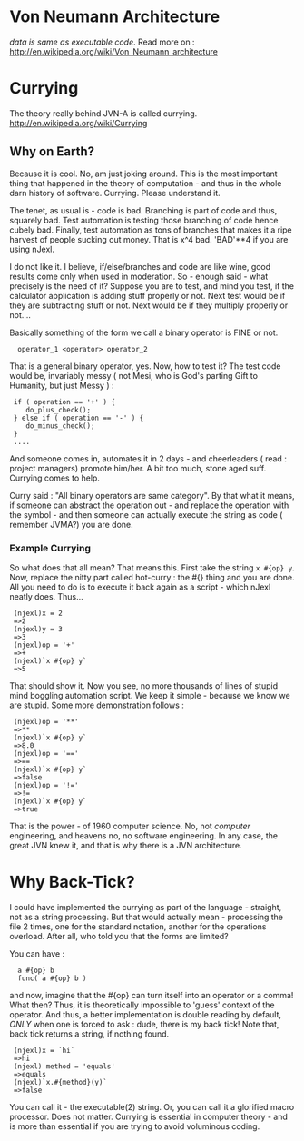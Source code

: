 # Von Neumann Architecture 

*data is same as executable code*. Read more on :  
http://en.wikipedia.org/wiki/Von_Neumann_architecture

# Currying 

The theory really behind JVN-A is called currying.
http://en.wikipedia.org/wiki/Currying

## Why on Earth?

Because it is cool. No, am just joking around. This is the most important thing that happened in the theory of computation - and thus in the whole darn history of software. Currying. Please understand it.

The tenet, as usual is - code is bad. Branching is part of code and thus, squarely bad.
Test automation is testing those branching of code hence cubely bad. Finally, test automation as tons of branches that makes it a ripe harvest of people sucking out money. That is x^4 bad. 'BAD'**4 if you are using nJexl.


I do not like it. I believe, if/else/branches and code are like wine, good results come only when used in moderation. So - enough said - what precisely is the need of it? Suppose you are to test, and mind you test, if the calculator application is adding stuff properly or not. Next test would be if they are subtracting stuff or not. Next would be  if they multiply properly or not....

Basically something of the form we call a binary operator is FINE or not.

      operator_1 <operator> operator_2 

That is a general binary operator, yes. Now, how to test it? The test code would be, invariably messy ( not Mesi, who is God's parting Gift to Humanity, but just Messy ) :

     if ( operation == '+' ) {
        do_plus_check();
     } else if ( operation == '-' ) {
        do_minus_check();
     }
     ....

And someone comes in, automates it in 2 days - and cheerleaders ( read : project managers)  promote him/her.
A bit too much, stone aged suff. Currying comes to help.

Curry said : "All binary operators are same category". By that what it means, if someone can abstract the operation out - and replace the operation with the symbol - and then someone can actually execute the string as code ( remember JVMA?) you are done.

### Example Currying 

So what does that all mean? That means this.
First take the string `x #{op} y`. Now, replace the nitty part called hot-curry : the #{} thing and you are done.
All you need to do is to execute it back again as a script - which nJexl neatly does. Thus...

     (njexl)x = 2
     =>2
     (njexl)y = 3 
     =>3
     (njexl)op = '+'
     =>+
     (njexl)`x #{op} y`
     =>5

That should show it. Now you see, no more thousands of lines of stupid mind boggling automation script. We keep it simple - because we know we are stupid.
Some more demonstration follows : 

     (njexl)op = '**'
     =>**
     (njexl)`x #{op} y`
     =>8.0
     (njexl)op = '=='
     =>==
     (njexl)`x #{op} y`
     =>false
     (njexl)op = '!='
     =>!=
     (njexl)`x #{op} y`
     =>true

That is the power - of 1960 computer science. No, not *computer* engineering, and heavens no, no software engineering. In any case, the great JVN knew it, and that is why there is a JVN architecture.


# Why Back-Tick?

I could have implemented the currying as part of the language - straight, not as a string processing.
But that would actually mean - processing the file 2 times, one for the standard notation, another for the operations overload. After all, who told you that the forms are limited?

You can have : 

      a #{op} b 
      func( a #{op} b )

and now, imagine that the #{op} can turn itself into an operator or a comma! What then?
Thus, it is theoretically impossible to 'guess' context of the operator. And thus, a better implementation is double reading by default, *ONLY* when one is forced to ask : dude, there is my back tick!
Note that, back tick returns a string, if nothing found.

     (njexl)x = `hi`
     =>hi
     (njexl) method = 'equals' 
     =>equals
     (njexl)`x.#{method}(y)`
     =>false
     
You can call it - the executable(2) string. Or, you can call it a glorified macro processor.
Does not matter. Currying is essential in computer theory - and is more than essential if you are trying to avoid voluminous coding. 




 